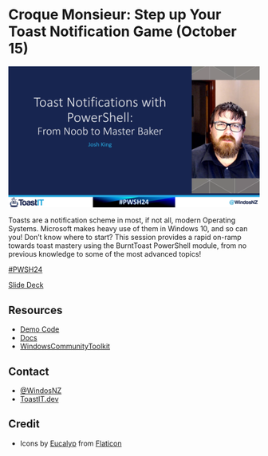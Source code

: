 # Croque Monsieur: Step up Your Toast Notification Game (October 15)

![Title Card](https://raw.githubusercontent.com/Windos/Talks/main/2020/10%20-%20October/15%20-%20PWSH24%20-%20Toast%20Notifications%20with%20PowerShell%20-%20From%20Noob%20to%20Master%20Baker/Images/TitleCard-PWSH24.png)

Toasts are a notification scheme in most, if not all, modern Operating Systems.
Microsoft makes heavy use of them in Windows 10, and so can you!
Don’t know where to start?
This session provides a rapid on-ramp towards toast mastery using the BurntToast PowerShell module, from no previous knowledge to some of the most advanced topics!

[#PWSH24](https://powershell.org/24hour)

[Slide Deck](PWSH24%20Toast%20Notifications%20with%20PowerShell%20-%20Narrow.pptx)

## Resources

+ [Demo Code](Demos/)
+ [Docs](https://docs.microsoft.com/en-us/windows/uwp/design/shell/tiles-and-notifications/adaptive-interactive-toasts?WT.mc_id=PS-MVP-5003460)
+ [WindowsCommunityToolkit](https://www.nuget.org/packages/Microsoft.Toolkit.Uwp.Notifications/)

## Contact

+ [@WindosNZ](https://twitter.com/WindosNZ)
+ [ToastIT.dev](https://toastit.dev/)

## Credit

+ Icons by [Eucalyp](https://www.flaticon.com/authors/eucalyp) from [Flaticon](https://www.flaticon.com/)
